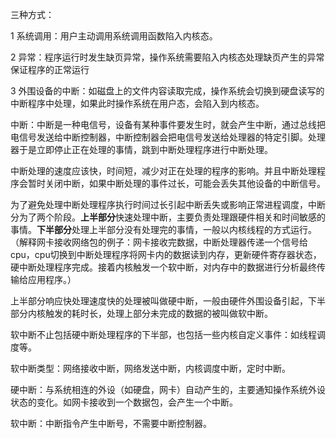 三种方式：

1 系统调用：用户主动调用系统调用函数陷入内核态。

2 异常：程序运行时发生缺页异常，操作系统需要陷入内核态处理缺页产生的异常保证程序的正常运行

3 外围设备的中断：如磁盘上的文件内容读取完成，操作系统会切换到硬盘读写的中断程序中处理，如果此时操作系统在用户态，会陷入到内核态。

中断：中断是一种电信号，设备有某种事件要发生时，就会产生中断，通过总线把电信号发送给中断控制器，中断控制器会把电信号发送给处理器的特定引脚。处理器于是立即停止正在处理的事情，跳到中断处理程序进行中断处理。

中断处理的速度应该快，时间短，减少对正在处理的程序的影响。并且中断处理程序会暂时关闭中断，如果中断处理的事件过长，可能会丢失其他设备的中断信号。

为了避免处理中断处理程序执行时间过长引起中断丢失或影响正常进程调度，中断分为了两个阶段。**上半部分**快速处理中断，主要负责处理跟硬件相关和时间敏感的事情。**下半部分**处理上半部分没有处理完的事情，一般以内核线程的方式运行。（解释网卡接收网络包的例子：网卡接收完数据，中断处理器传递一个信号给cpu，cpu切换到中断处理程序将网卡内的数据读到内存，更新硬件寄存器状态，硬中断处理程序完成。接着内核触发一个软中断，对内存中的数据进行分析最终传输给应用程序。）

上半部分响应快处理速度快的处理被叫做硬中断，一般由硬件外围设备引起，下半部分内核触发的耗时长，处理上部分未完成的数据的被叫做软中断。

软中断不止包括硬中断处理程序的下半部，也包括一些内核自定义事件：如线程调度等。

软中断类型：网络接收中断，网络发送中断，内核调度中断，定时中断。

硬中断：与系统相连的外设（如硬盘，网卡）自动产生的，主要通知操作系统外设状态的变化。如网卡接收到一个数据包，会产生一个中断。

软中断：中断指令产生中断号，不需要中断控制器。

